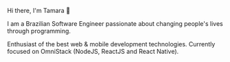 

Hi there, I'm Tamara 👋

I am a Brazilian Software Engineer passionate about changing people's lives through programming.

Enthusiast of the best web & mobile development technologies. Currently focused on OmniStack (NodeJS, ReactJS and React Native).

<!--
**TamaraMontijo/tamaramontijo** is a ✨ _special_ ✨ repository because its `README.md` (this file) appears on your GitHub profile.

Here are some ideas to get you started:

- 🔭 I’m currently working on ...
- 🌱 I’m currently learning ...
- 👯 I’m looking to collaborate on ...
- 🤔 I’m looking for help with ...
- 💬 Ask me about ...
- 📫 How to reach me:
- 😄 Pronouns: ...
- ⚡ Fun fact: ...
-->
